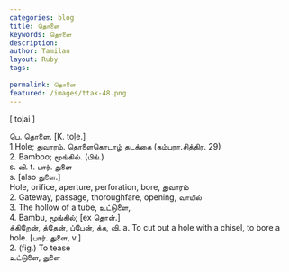```yaml
---
categories: blog
title: தொளை
keywords: தொளை
description: 
author: Tamilan
layout: Ruby
tags: 
 
permalink: தொளை
featured: /images/ttak-48.png
---
```

  
[ toḷai ]  
  
பெ. தொளை. [K. toḷe.]  
1.Hole; துவாரம். தொளைகொடாழ் தடக்கை (கம்பரா.சித்திர. 29)  
2. Bamboo; மூங்கில். (பிங்.)  
s. வி. t. பார். துளை  
s. [also துளை.]  
Hole, orifice, aperture, perforation, bore, துவாரம்  
2. Gateway, passage, thoroughfare, opening, வாயில்  
3. The hollow of a tube, உட்டுளை,  
4. Bambu, மூங்கில்; [ex தொள்.]  
க்கிறேன், த்தேன், ப்பேன், க்க, வி. a. To cut out a hole with a chisel, to bore a hole. [பார். துளை, v.]  
2. (fig.) To tease  
உட்டுளை, துளை